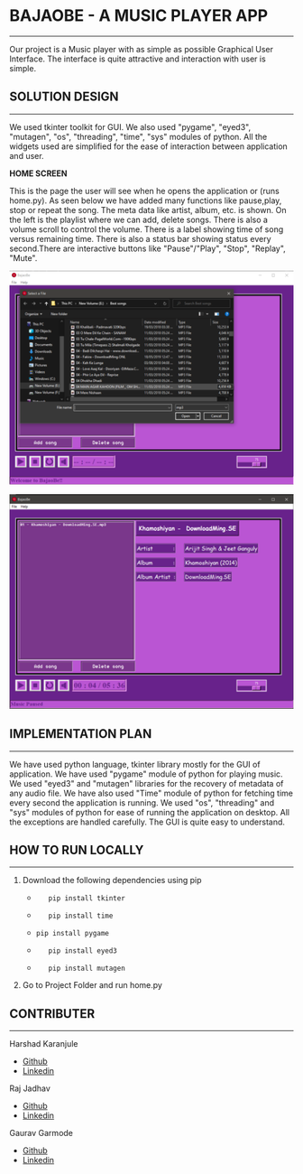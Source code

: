 # BAJAOBE - A MUSIC PLAYER APP

___

Our project is a Music player with as simple as possible Graphical User Interface. The interface is quite attractive and interaction with user is simple.

## SOLUTION DESIGN

___

We used tkinter toolkit for GUI. We also used "pygame", "eyed3", "mutagen", "os", "threading", "time", "sys" modules of python. All the widgets used are simplified for the ease of interaction between application and user.

**HOME SCREEN**

This is the page the user will see when he opens the application or (runs home.py). As seen below we have added many functions like pause,play, stop or repeat the song. The meta data like artist, album, etc. is shown. On the left is the playlist where we can add, delete songs. There is also a volume scroll to control the volume. There is a label showing time of song versus remaining time. There is also a status bar showing status every second.There are interactive buttons like "Pause"/"Play", "Stop", "Replay", "Mute".

![2](https://github.com/Garmode3073/BajaoBe/blob/master/ss/2.png)

![1](https://github.com/Garmode3073/BajaoBe/blob/master/ss/1.png)

## IMPLEMENTATION PLAN

___

We have used python language, tkinter library mostly for the GUI of application. We have used "pygame" module of python for playing music. We used  "eyed3" and "mutagen" libraries for the recovery of metadata of any audio file.  We have also used "Time" module of python for fetching time every second the application is running. We used "os", "threading" and "sys" modules of python for ease of running the application on desktop. All the exceptions are handled carefully. The GUI is quite easy to understand. 

## HOW TO RUN LOCALLY

___

1. Download the following dependencies using pip

   * ```
        pip install tkinter
     ```
     
   * ```
        pip install time
     ```
     
   * ```
     pip install pygame
     ```
     
   * ```
        pip install eyed3
        ```
        
   * ```
        pip install mutagen
        ```
   
3. Go to Project Folder and run home.py

## CONTRIBUTER

---

Harshad Karanjule

* [Github](https://github.com/hkaranjule77 "Github")
* [Linkedin](https://www.linkedin.com/in/harshad-karanjule-5b076818b "Linkedin")

Raj Jadhav

* [Github](https://github.com/deathonation "Github")
* [Linkedin](https://www.linkedin.com/in/raj-jadhav-0309961aa "Linkedin")

Gaurav Garmode

* [Github](https://github.com/Garmode3073 "Github")
* [Linkedin](https://www.linkedin.com/in/gaurav-garmode-ab537a175 "Linkedin")
